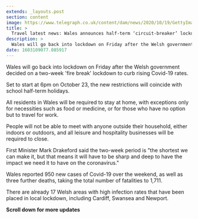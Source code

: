 ```yaml
--- 
extends: _layouts.post 
section: content 
image: https://www.telegraph.co.uk/content/dam/news/2020/10/19/GettyImages-1078041222_trans_NvBQzQNjv4BqOc_ePTjJHfN6S7RfuOxAcTBPotKnmDkW0VE7NKw-QAQ.jpg?impolicy=logo-overlay 
title: > 
  Travel latest news: Wales announces half-term ‘circuit-breaker’ lockdown 
description: > 
  Wales will go back into lockdown on Friday after the Welsh government decided on a two-week 'fire break' lockdown to curb rising Covid-19 rates.Set to start at 6pm on October 23, the new restrictions will coincide with school half-term holidays.All residents in Wales will be required to stay at home, with exceptions only for necessities such as food or medicine, or for those who have no option but to travel for work.Wales reported 950 new cases of Covid-19 over the weekend, as well as three further deaths, taking the total number of fatalities to 1,711.There are already 17 Welsh areas with high infection rates that have been placed in local lockdown, including Cardiff, Swansea and Newport. 
date: 1603109077.085917 
--- 
```

<div> 
<p>Wales will go back into lockdown on Friday&#160;after the Welsh government decided on a two-week 'fire break' lockdown to curb rising Covid-19 rates.</p>
<p>Set to start at 6pm on October 23, the new restrictions will coincide with school half-term holidays.</p>
<p>All residents in Wales will be required to stay at home, with exceptions only for necessities such as food or medicine, or for those who have no option but to travel for work.</p>
<p>People will not be able to meet with anyone outside their household, either indoors or outdoors, and all leisure and hospitality businesses will be required to close.</p>
<p>First Minister Mark Drakeford said the two-week period&#160;is "the shortest we can make it, but that means it will have to be sharp and deep to have the impact we need it to have on the coronavirus."</p>
<p>Wales reported 950 new cases of Covid-19 over the weekend, as well as three further deaths, taking the total number of fatalities to 1,711.</p>
<p>There are already 17 Welsh areas with high infection rates that have been placed in local lockdown, including Cardiff, Swansea and Newport.</p>
<p><strong>Scroll down for more updates</strong></p>
</div>